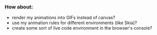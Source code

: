 ### How about:

* render my animations into GIFs instead of canvas?
* use my animation rules for different environments (like Skia)?
* create some sort of live code environment in the browser's console?
